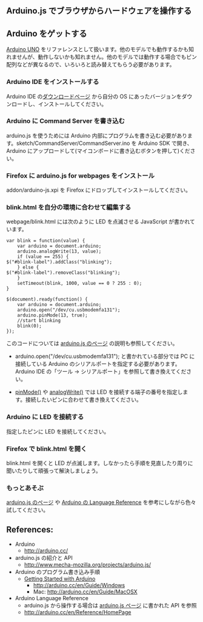 
## Arduino.js でブラウザからハードウェアを操作する

## Arduino をゲットする

[Arduino UNO](http://arduino.cc/en/Main/ArduinoBoardUno) をリファレンスとして扱います。他のモデルでも動作するかも知れませんが、動作しないかも知れません。他のモデルでは動作する場合でもピン配列などが異なるので、いろいろと読み替えてもらう必要があります。

### Arduino IDE  をインストールする

Arduino IDE の[ダウンロードページ](http://arduino.cc/en/Main/Software) から自分の OS にあったバージョンをダウンロードし、インストールしてください。

### Arduino に Command Server を書き込む

arduino.js を使うためには Arduino 内部にプログラムを書き込む必要があります。sketch/CommandServer/CommandServer.ino を Arduino SDK で開き、Arduino にアップロードして(マイコンボードに書き込むボタンを押して)ください。 

### Firefox に arduino.js for webpages をインストール

addon/arduino-js.xpi を Firefox にドロップしてインストールしてください。

### blink.html を自分の環境に合わせて編集する

webpage/blink.html には次のように LED を点滅させる JavaScript が書かれています。
```
var blink = function(value) {
    var arduino = document.arduino;
    arduino.analogWrite(13, value);
    if (value == 255) {
$("#blink-label").addClass("blinking");
    } else {
$("#blink-label").removeClass("blinking");
    }
    setTimeout(blink, 1000, value == 0 ? 255 : 0);
}

$(document).ready(function() {
    var arduino = document.arduino;
    arduino.open("/dev/cu.usbmodemfa131");
    arduino.pinMode(13, true);
    //start blinking
    blink(0);
});
```

このコードについては [arduino.js のページ](http://www.mecha-mozilla.org/projects/arduino.js/) の説明も参照してください。

* arduino.open("/dev/cu.usbmodemfa131"); と書かれている部分では PC に接続している Arduino のシリアルポートを指定する必要があります。Arduino IDE の「ツール → シリアルポート」を参照して書き換えてください。

* [pinMode()](http://arduino.cc/en/Reference/PinMode) や [analogWrite()](http://arduino.cc/en/Reference/AnalogWrite) では LED を接続する端子の番号を指定します。接続したいピンに合わせて書き換えてください。

### Arduino に LED を接続する

指定したピンに LED を接続してください。

### Firefox で blink.html を開く

blink.html を開くと LED が点滅します。しなかったら手順を見直したり周りに聞いたりして頑張って解決しましょう。

### もっとあそぶ

[arduino.js のページ](http://www.mecha-mozilla.org/projects/arduino.js/) や [Arduino の Language Reference](http://arduino.cc/en/Reference/HomePage) を参考にしながら色々試してください。


## References:
* Arduino 
	* http://arduino.cc/
* arduino.js の紹介と API
	* http://www.mecha-mozilla.org/projects/arduino.js/
* Arduino のプログラム書き込み手順
	* [Getting Started with Arduino](http://arduino.cc/en/Guide/HomePage)
		* http://arduino.cc/en/Guide/Windows
		* Mac: http://arduino.cc/en/Guide/MacOSX
* Arduino Language Reference
	* arduino.js から操作する場合は [arduino.js ページ](http://www.mecha-mozilla.org/projects/arduino.js/) に書かれた API を参照
	* http://arduino.cc/en/Reference/HomePage



